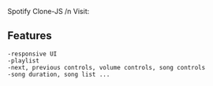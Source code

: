 Spotify Clone-JS /n
Visit: 
## Features
```
-responsive UI
-playlist
-next, previous controls, volume controls, song controls
-song duration, song list ...
```
